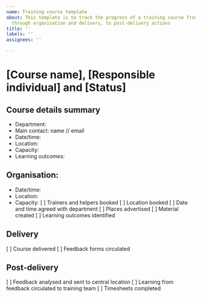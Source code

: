 ```yaml
---
name: Training course template
about: This template is to track the progress of a training course from conception,
  through organisation and delivery, to post-delivery actions
title: ''
labels: ''
assignees: ''

---
```


# [Course name], [Responsible individual] and [Status]

## Course details summary
- Department: 
- Main contact: name // email
- Date/time: 
- Location: 
- Capacity: 
- Learning outcomes: 

## Organisation:
- Date/time:
- Location:
- Capacity:
[ ] Trainers and helpers booked
[ ] Location booked
[ ] Date and time agreed with department
[ ] Places advertised
[ ] Material created
[ ] Learning outcomes identified

## Delivery
[ ] Course delivered
[ ] Feedback forms circulated

## Post-delivery
[ ] Feedback analysed and sent to central location
[ ] Learning from feedback circulated to training team
[ ] Timesheets completed
